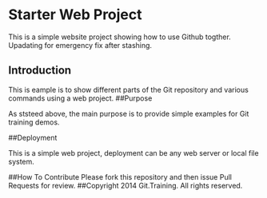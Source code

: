 # Starter Web Project

This is a simple website project showing how to use Github togther. Upadating for emergency fix after stashing.
## Introduction


This is eample is to show different parts of the Git repository and various commands using a web project.
##Purpose


As ststeed above, the main purpose is to provide simple examples for Git training demos.

##Deployment

This is a simple web project, deployment can be any web server or local file system.

##How To Contribute
Please fork this repository and then issue Pull Requests for review.
##Copyright
2014 Git.Training. All rights reserved.